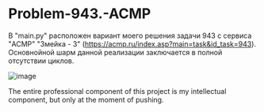 # Problem-943.-ACMP
В "main.py" расположен вариант моего решения задачи 943 с сервиса "ACMP" "Змейка - 3" (https://acmp.ru/index.asp?main=task&id_task=943). Основнойной шарм данной реализации заключается в полной отсутствии циклов.

![image](https://user-images.githubusercontent.com/85695569/148796287-62ece9b9-141f-4fd9-9f94-a1ee7f9476ad.png)


The entire professional component of this project is my intellectual component, but only at the moment of pushing.
